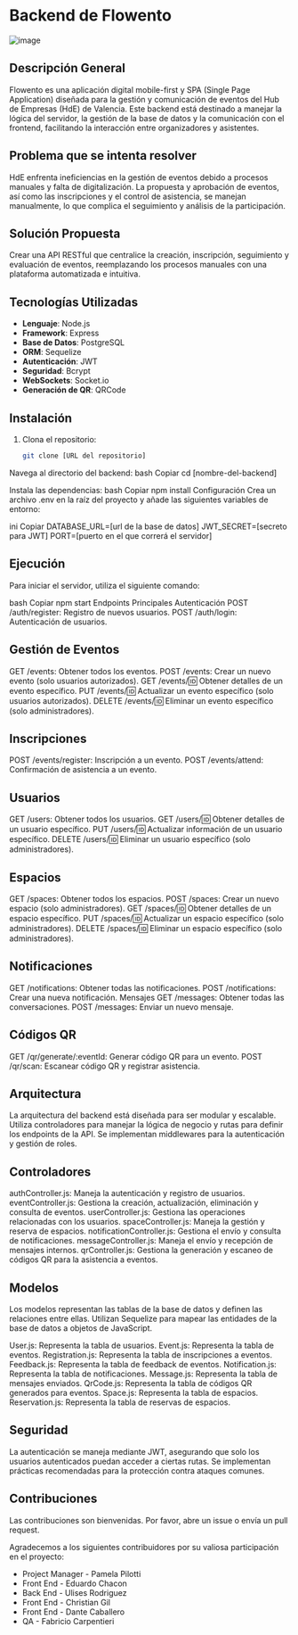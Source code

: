 # Backend de Flowento

![image](https://github.com/user-attachments/assets/e0d67be2-2bab-4512-b222-f0b665c8aa30)

## Descripción General

Flowento es una aplicación digital mobile-first y SPA (Single Page Application) diseñada para la gestión y comunicación de eventos del Hub de Empresas (HdE) de Valencia. Este backend está destinado a manejar la lógica del servidor, la gestión de la base de datos y la comunicación con el frontend, facilitando la interacción entre organizadores y asistentes.

## Problema que se intenta resolver

HdE enfrenta ineficiencias en la gestión de eventos debido a procesos manuales y falta de digitalización. La propuesta y aprobación de eventos, así como las inscripciones y el control de asistencia, se manejan manualmente, lo que complica el seguimiento y análisis de la participación.

## Solución Propuesta

Crear una API RESTful que centralice la creación, inscripción, seguimiento y evaluación de eventos, reemplazando los procesos manuales con una plataforma automatizada e intuitiva.

## Tecnologías Utilizadas

- **Lenguaje**: Node.js
- **Framework**: Express
- **Base de Datos**: PostgreSQL
- **ORM**: Sequelize
- **Autenticación**: JWT
- **Seguridad**: Bcrypt
- **WebSockets**: Socket.io
- **Generación de QR**: QRCode

## Instalación

1. Clona el repositorio:
   ```bash
   git clone [URL del repositorio]

Navega al directorio del backend:
bash
Copiar
cd [nombre-del-backend]

Instala las dependencias:
bash
Copiar
npm install
Configuración
Crea un archivo .env en la raíz del proyecto y añade las siguientes variables de entorno:

ini
Copiar
DATABASE_URL=[url de la base de datos]
JWT_SECRET=[secreto para JWT]
PORT=[puerto en el que correrá el servidor]

## Ejecución
Para iniciar el servidor, utiliza el siguiente comando:

bash
Copiar
npm start
Endpoints Principales
Autenticación
POST /auth/register: Registro de nuevos usuarios.
POST /auth/login: Autenticación de usuarios.

## Gestión de Eventos
GET /events: Obtener todos los eventos.
POST /events: Crear un nuevo evento (solo usuarios autorizados).
GET /events/:id: Obtener detalles de un evento específico.
PUT /events/:id: Actualizar un evento específico (solo usuarios autorizados).
DELETE /events/:id: Eliminar un evento específico (solo administradores).

## Inscripciones
POST /events/register: Inscripción a un evento.
POST /events/attend: Confirmación de asistencia a un evento.

## Usuarios
GET /users: Obtener todos los usuarios.
GET /users/:id: Obtener detalles de un usuario específico.
PUT /users/:id: Actualizar información de un usuario específico.
DELETE /users/:id: Eliminar un usuario específico (solo administradores).

## Espacios
GET /spaces: Obtener todos los espacios.
POST /spaces: Crear un nuevo espacio (solo administradores).
GET /spaces/:id: Obtener detalles de un espacio específico.
PUT /spaces/:id: Actualizar un espacio específico (solo administradores).
DELETE /spaces/:id: Eliminar un espacio específico (solo administradores).

## Notificaciones
GET /notifications: Obtener todas las notificaciones.
POST /notifications: Crear una nueva notificación.
Mensajes
GET /messages: Obtener todas las conversaciones.
POST /messages: Enviar un nuevo mensaje.

## Códigos QR
GET /qr/generate/:eventId: Generar código QR para un evento.
POST /qr/scan: Escanear código QR y registrar asistencia.

## Arquitectura
La arquitectura del backend está diseñada para ser modular y escalable. Utiliza controladores para manejar la lógica de negocio y rutas para definir los endpoints de la API. Se implementan middlewares para la autenticación y gestión de roles.

## Controladores
authController.js: Maneja la autenticación y registro de usuarios.
eventController.js: Gestiona la creación, actualización, eliminación y consulta de eventos.
userController.js: Gestiona las operaciones relacionadas con los usuarios.
spaceController.js: Maneja la gestión y reserva de espacios.
notificationController.js: Gestiona el envío y consulta de notificaciones.
messageController.js: Maneja el envío y recepción de mensajes internos.
qrController.js: Gestiona la generación y escaneo de códigos QR para la asistencia a eventos.

## Modelos
Los modelos representan las tablas de la base de datos y definen las relaciones entre ellas. Utilizan Sequelize para mapear las entidades de la base de datos a objetos de JavaScript.

User.js: Representa la tabla de usuarios.
Event.js: Representa la tabla de eventos.
Registration.js: Representa la tabla de inscripciones a eventos.
Feedback.js: Representa la tabla de feedback de eventos.
Notification.js: Representa la tabla de notificaciones.
Message.js: Representa la tabla de mensajes enviados.
QrCode.js: Representa la tabla de códigos QR generados para eventos.
Space.js: Representa la tabla de espacios.
Reservation.js: Representa la tabla de reservas de espacios.

## Seguridad
La autenticación se maneja mediante JWT, asegurando que solo los usuarios autenticados puedan acceder a ciertas rutas. Se implementan prácticas recomendadas para la protección contra ataques comunes.

## Contribuciones
Las contribuciones son bienvenidas. Por favor, abre un issue o envía un pull request.

Agradecemos a los siguientes contribuidores por su valiosa participación en el proyecto:

- Project Manager - Pamela Pilotti
- Front End - Eduardo Chacon
- Back End - Ulises Rodriguez
- Front End - Christian Gil
- Front End - Dante Caballero
- QA - Fabricio Carpentieri

